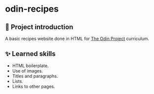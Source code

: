 # odin-recipes

## 📑 Project introduction
A basic recipes website done in HTML for <a href="https://www.theodinproject.com/" target="_blank" rel="noreferrer">The Odin Project</a> curriculum.

## ✨ Learned skills
- HTML boilerplate.
- Use of images.
- Titles and paragraphs.
- Lists.
- Links to other pages.
